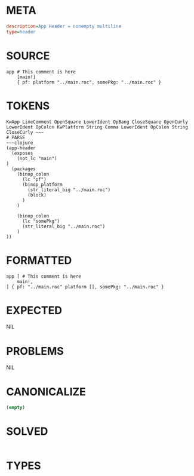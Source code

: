 # META
~~~ini
description=App Header = nonempty multiline
type=header
~~~
# SOURCE
~~~roc
app # This comment is here
	[main!]
	{ pf: platform "../main.roc", somePkg: "../main.roc" }
~~~
# TOKENS
~~~text
KwApp LineComment OpenSquare LowerIdent OpBang CloseSquare OpenCurly LowerIdent OpColon KwPlatform String Comma LowerIdent OpColon String CloseCurly ~~~
# PARSE
~~~clojure
(app-header
  (exposes
    (not_lc "main")
)
  (packages
    (binop_colon
      (lc "pf")
      (binop_platform
        (str_literal_big "../main.roc")
        (block)
      )
    )

    (binop_colon
      (lc "somePkg")
      (str_literal_big "../main.roc")
    )
))
~~~
# FORMATTED
~~~roc
app [ # This comment is here
	main!,
] { pf: "../main.roc" platform [], somePkg: "../main.roc" }
~~~
# EXPECTED
NIL
# PROBLEMS
NIL
# CANONICALIZE
~~~clojure
(empty)
~~~
# SOLVED
~~~clojure
~~~
# TYPES
~~~roc
~~~
